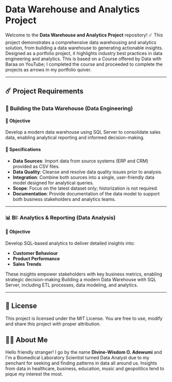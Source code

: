 # Data Warehouse and Analytics Project

Welcome to the **Data Warehouse and Analytics Project** repository! ☄️
This project demonstrates a comprehensive data warehousing and analytics solution, from building a data warehouse to generating actionable insights. Designed as a portfolio project, it highlights industry best practices in data engineering and analytics. This is based on a Course offered by Data with Baraa on YouTube; I completed the course and proceeded to complete the projects as arrows in my portfolio quiver.

----

## ☄️ Project Requirements

### 💽 Building the Data Warehouse (Data Engineering)

#### 🥅 Objective
Develop a modern data warehouse using SQL Server to consolidate sales data, enabling analytical reporting and informed decision-making.

#### 📐 Specifications
- **Data Sources**: Import data from source systems (ERP and CRM) provided as CSV files.
- **Data Quality**: Cleanse and resolve data quality issues prior to analysis.
- **Integration**: Combine both sources into a single, user-friendly data model designed for analytical queries.
- **Scope**: Focus on the latest dataset only; historization is not required.
- **Documentation**: Provide documentation of the data model to support both business stakeholders and analytics teams.

----

### 📊 BI: Analytics & Reporting (Data Analysis)

#### 🥅 Objective
Develop SQL-based analytics to deliver detailed insights into:

- **Customer Behaviour**
- **Product Performance**
- **Sales Trends**

These insights empower stakeholders with key business metrics, enabling strategic decision-making
Building a modern Data Warehouse with SQL Server, including ETL processes, data modeling, and analytics.

----

## 🪪 License

This project is licensed under the MIT License. You are free to use, modify and share this project with proper attribution.

## 👨🏽 About Me

Hello friendly stranger! I go by the name **Divine-Wisdom O. Adewumi** and I'm a Biomedical Laboratory Scientist turned Data Analyst due to my penchant for seeking and finding patterns in data all around us. Insights from data in healthcare, business, education, music and geopolitics tend to pique my interest the most.
